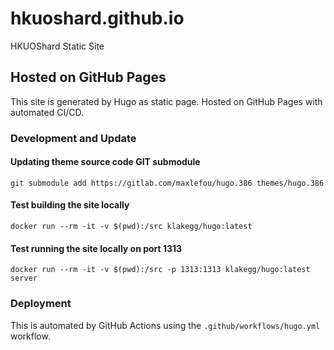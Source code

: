 # hkuoshard.github.io
HKUOShard Static Site

## Hosted on GitHub Pages
This site is generated by Hugo as static page. Hosted on GitHub Pages with automated CI/CD.


### Development and Update

#### Updating theme source code GIT submodule

`git submodule add https://gitlab.com/maxlefou/hugo.386 themes/hugo.386`

#### Test building the site locally

`docker run --rm -it -v $(pwd):/src klakegg/hugo:latest`

#### Test running the site locally on port 1313

`docker run --rm -it -v $(pwd):/src -p 1313:1313 klakegg/hugo:latest server`


### Deployment

This is automated by GitHub Actions using the `.github/workflows/hugo.yml` workflow.